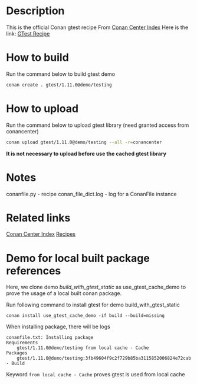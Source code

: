 # Description
This is the official Conan gtest recipe
From [Conan Center Index](https://github.com/conan-io/conan-center-index)
Here is the link: [GTest Recipe](https://github.com/conan-io/conan-center-index/tree/master/recipes/gtest)

# How to build
Run the command below to build gtest demo
```bash
conan create . gtest/1.11.0@demo/testing
```

# How to upload
Run the command below to upload gtest library (need granted access from conancenter)
```bash
conan upload gtest/1.11.0@demo/testing --all -r=conancenter
```
**It is not necessary to upload before use the cached gtest library**

# Notes
conanfile.py        - recipe
conan_file_dict.log - log for a ConanFile instance

# Related links
[Conan Center Index](https://github.com/conan-io/conan-center-index)
[Recipes](https://github.com/conan-io/conan-center-index/tree/master/recipes)

# Demo for local built package references
Here, we clone demo *build_with_gtest_static* as use_gtest_cache_demo to prove the usage of a local built conan package.

Run following command to install gtest for demo build_with_gtest_static
```
conan install use_gtest_cache_demo -if build --build=missing
```
When installing package, there will be logs
```
conanfile.txt: Installing package
Requirements
    gtest/1.11.0@demo/testing from local cache - Cache
Packages
    gtest/1.11.0@demo/testing:3fb49604f9c2f729b85ba3115852006824e72cab - Build
```
Keyword `from local cache - Cache` proves gtest is used from local cache

